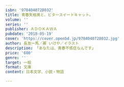 ```yaml
---
isbn: '9784040728032'
title: 青春失格男と、ビタースイートキャット。
volume: ''
series: ''
publisher: ＡＤＯＫＡＷＡ
pubdate: '2018-05-19'
cover: 'https://cover.openbd.jp/9784040728032.jpg'
author: 長友一馬／著 いけや／イラスト
description: 「あなたは、青春不感症なんです」
price: '600'
genre: ''
target: 一般
format: 文庫
content: 日本文学、小説・物語

---
```

